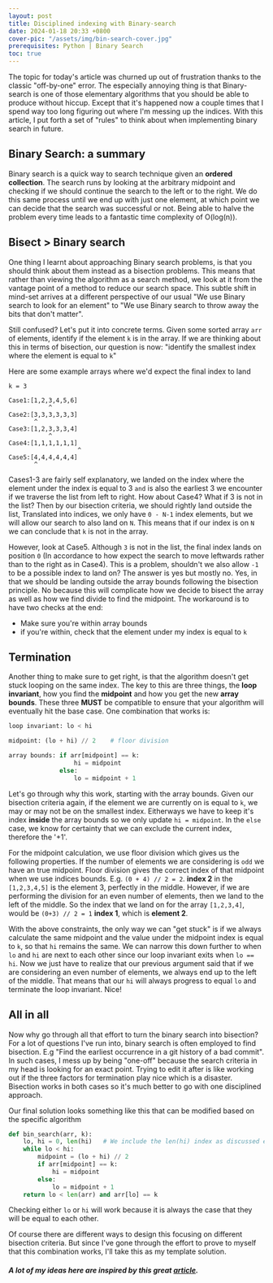 ```yaml
---
layout: post
title: Disciplined indexing with Binary-search
date: 2024-01-18 20:33 +0800
cover-pic: "/assets/img/bin-search-cover.jpg"
prerequisites: Python | Binary Search
toc: true
---
```

The topic for today's article was churned up out of frustration thanks
to the classic "off-by-one" error. The especially annoying thing is
that Binary-search is one of those elementary algorithms that you
should be able to produce without hiccup. Except that it's happened
now a couple times that I spend way too long figuring out where I'm
messing up the indices. With this article, I put forth a set of
"rules" to think about when implementing binary search in future.

## Binary Search: a summary
Binary search is a quick way to search technique given an **ordered
collection**. The search runs by looking at the arbitrary midpoint and
checking if we should continue the search to the left or to the
right. We do this same process until we end up with just one element,
at which point we can decide that the search was successful or
not. Being able to halve the problem every time leads to a fantastic
time complexity of O(log(n)).

## Bisect > Binary search
One thing I learnt about approaching Binary search problems, is that
you should think about them instead as a bisection problems. This
means that rather than viewing the algorithm as a search method, we
look at it from the vantage point of a method to reduce our search
space. This subtle shift in mind-set arrives at a different
perspective of our usual "We use Binary search to look for an element"
to "We use Binary search to throw away the bits that don't matter".

Still confused? Let's put it into concrete terms. Given some sorted
array `arr` of elements, identify if the element `k` is in the
array. If we are thinking about this in terms of bisection, our
question is now: "identify the smallest index where the element is
equal to `k`"

Here are some example arrays where we'd expect the final index to land
``` text
k = 3

Case1:[1,2,3,4,5,6]
           ^
Case2:[3,3,3,3,3,3]
       ^
Case3:[1,2,3,3,3,4]
           ^
Case4:[1,1,1,1,1,1]
                   ^
Case5:[4,4,4,4,4,4]
       ^
```

Cases1-3 are fairly self explanatory, we landed on the index where the
element under the index is equal to 3 `and` is also the earliest 3 we
encounter if we traverse the list from left to right. How about Case4?
What if 3 is not in the list? Then by our bisection criteria, we
should rightly land outside the list, Translated into indices, we only
have `0 - N-1` index elements, but we will allow our search to also
land on `N`. This means that if our index is on `N` we can conclude
that `k` is not in the array.

However, look at Case5. Although `3` is not in the list, the final
index lands on position `0` (In accordance to how expect the search to
move leftwards rather than to the right as in Case4). This is a
problem, shouldn't we also allow `-1` to be a possible index to land
on? The answer is yes but mostly no. Yes, in that we should be landing
outside the array bounds following the bisection principle. No because
this will complicate how we decide to bisect the array as well as how
we find divide to find the midpoint. The workaround is to have two
checks at the end:

- Make sure you're within array bounds
- if you're within, check that the element under my index is equal to
  `k`

## Termination
Another thing to make sure to get right, is that the algorithm doesn't
get stuck looping on the same index. The key to this are three things,
the **loop invariant**, how you find the **midpoint** and how you get the
new **array bounds**. These three **MUST** be compatible to ensure
that your algorithm will eventually hit the base case. One combination
that works is:

``` python
loop invariant: lo < hi

midpoint: (lo + hi) // 2    # floor division

array bounds: if arr[midpoint] == k:
                  hi = midpoint
              else:
                  lo = midpoint + 1
```

Let's go through why this work, starting with the array bounds. Given
our bisection criteria again, if the element we are currently on is
equal to `k`, we may or may not be on the smallest index. Eitherways
we have to keep it's index **inside** the array bounds so we only
update `hi = midpoint`. In the `else` case, we know for certainty that
we can exclude the current index, therefore the '+1'.

For the midpoint calculation, we use floor division which gives us the
following properties. If the number of elements we are considering is
`odd` we have an true midpoint. Floor division gives the correct index
of that midpoint when we use indices bounds. E.g. `(0 + 4) // 2 = 2`.
**index 2** in the `[1,2,3,4,5]` is the element 3, perfectly in the
middle. However, if we are performing the division for an even number
of elements, then we land to the left of the middle. So the index that
we land on for the array `[1,2,3,4]`, would be `(0+3) // 2 = 1`
**index 1**, which is **element 2**.

With the above constraints, the only way we can "get stuck" is if we
always calculate the same midpoint and the value under the midpoint
index is equal to `k`, so that `hi` remains the same. We can narrow
this down further to when `lo` and `hi` are next to each other since
our loop invariant exits when `lo == hi`. Now we just have to realize
that our previous argument said that if we are considering an even
number of elements, we always end up to the left of the middle. That
means that our `hi` will always progress to equal `lo` and terminate
the loop invariant. Nice!

## All in all
Now why go through all that effort to turn the binary search into
bisection? For a lot of questions I've run into, binary search is
often employed to find bisection. E.g "Find the earliest occurrence in
a git history of a bad commit". In such cases, I mess up by being
"one-off" because the search criteria in my head is looking for an
exact point. Trying to edit it after is like working out if the three
factors for termination play nice which is a disaster. Bisection works
in both cases so it's much better to go with one disciplined approach.

Our final solution looks something like this that can be modified
based on the specific algorithm

``` python
def bin_search(arr, k):
    lo, hi = 0, len(hi)   # We include the len(hi) index as discussed earlier
    while lo < hi:
        midpoint = (lo + hi) // 2
        if arr[midpoint] == k:
            hi = midpoint
        else:
            lo = midpoint + 1
    return lo < len(arr) and arr[lo] == k
```

Checking either `lo` or `hi` will work because it is always the case
that they will be equal to each other.

Of course there are different ways to design this focusing on
different bisection criteria. But since I've gone through the effort
to prove to myself that this combination works, I'll take this as my
template solution.

##### A lot of my ideas here are inspired by this great [article][article].

[article]: http://coldattic.info/post/95/
